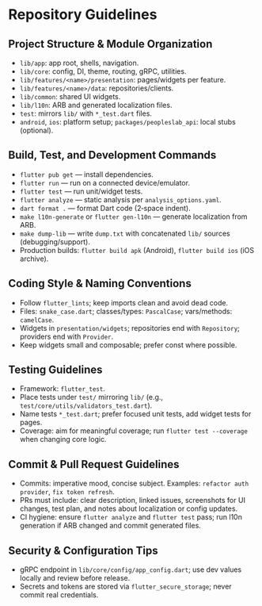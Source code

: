 # Repository Guidelines

## Project Structure & Module Organization
- `lib/app`: app root, shells, navigation.
- `lib/core`: config, DI, theme, routing, gRPC, utilities.
- `lib/features/<name>/presentation`: pages/widgets per feature.
- `lib/features/<name>/data`: repositories/clients.
- `lib/common`: shared UI widgets.
- `lib/l10n`: ARB and generated localization files.
- `test`: mirrors `lib/` with `*_test.dart` files.
- `android`, `ios`: platform setup; `packages/peopleslab_api`: local stubs (optional).

## Build, Test, and Development Commands
- `flutter pub get` — install dependencies.
- `flutter run` — run on a connected device/emulator.
- `flutter test` — run unit/widget tests.
- `flutter analyze` — static analysis per `analysis_options.yaml`.
- `dart format .` — format Dart code (2‑space indent).
- `make l10n-generate` or `flutter gen-l10n` — generate localization from ARB.
- `make dump-lib` — write `dump.txt` with concatenated `lib/` sources (debugging/support).
- Production builds: `flutter build apk` (Android), `flutter build ios` (iOS archive).

## Coding Style & Naming Conventions
- Follow `flutter_lints`; keep imports clean and avoid dead code.
- Files: `snake_case.dart`; classes/types: `PascalCase`; vars/methods: `camelCase`.
- Widgets in `presentation/widgets`; repositories end with `Repository`; providers end with `Provider`.
- Keep widgets small and composable; prefer const where possible.

## Testing Guidelines
- Framework: `flutter_test`.
- Place tests under `test/` mirroring `lib/` (e.g., `test/core/utils/validators_test.dart`).
- Name tests `*_test.dart`; prefer focused unit tests, add widget tests for pages.
- Coverage: aim for meaningful coverage; run `flutter test --coverage` when changing core logic.

## Commit & Pull Request Guidelines
- Commits: imperative mood, concise subject. Examples: `refactor auth provider`, `fix token refresh`.
- PRs must include: clear description, linked issues, screenshots for UI changes, test plan, and notes about localization or config updates.
- CI hygiene: ensure `flutter analyze` and `flutter test` pass; run l10n generation if ARB changed and commit generated files.

## Security & Configuration Tips
- gRPC endpoint in `lib/core/config/app_config.dart`; use dev values locally and review before release.
- Secrets and tokens are stored via `flutter_secure_storage`; never commit real credentials.
